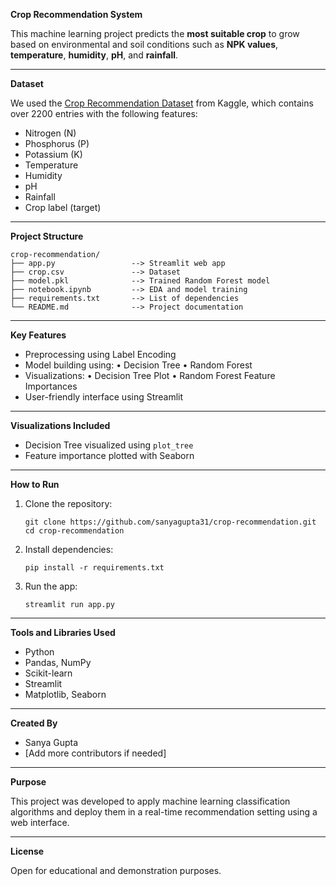 

**Crop Recommendation System**

This machine learning project predicts the **most suitable crop** to grow based on environmental and soil conditions such as **NPK values**, **temperature**, **humidity**, **pH**, and **rainfall**.

---

**Dataset**

We used the [Crop Recommendation Dataset](https://www.kaggle.com/datasets/atharvaingle/crop-recommendation-dataset) from Kaggle, which contains over 2200 entries with the following features:

* Nitrogen (N)
* Phosphorus (P)
* Potassium (K)
* Temperature
* Humidity
* pH
* Rainfall
* Crop label (target)

---

**Project Structure**

```
crop-recommendation/
├── app.py                 --> Streamlit web app
├── crop.csv               --> Dataset
├── model.pkl              --> Trained Random Forest model
├── notebook.ipynb         --> EDA and model training
├── requirements.txt       --> List of dependencies
└── README.md              --> Project documentation
```

---

**Key Features**

* Preprocessing using Label Encoding
* Model building using:
  • Decision Tree
  • Random Forest
* Visualizations:
  • Decision Tree Plot
  • Random Forest Feature Importances
* User-friendly interface using Streamlit

---

**Visualizations Included**

* Decision Tree visualized using `plot_tree`
* Feature importance plotted with Seaborn

---

**How to Run**

1. Clone the repository:

   ```
   git clone https://github.com/sanyagupta31/crop-recommendation.git
   cd crop-recommendation
   ```

2. Install dependencies:

   ```
   pip install -r requirements.txt
   ```

3. Run the app:

   ```
   streamlit run app.py
   ```

---

**Tools and Libraries Used**

* Python
* Pandas, NumPy
* Scikit-learn
* Streamlit
* Matplotlib, Seaborn

---

**Created By**

* Sanya Gupta
* \[Add more contributors if needed]

---

**Purpose**

This project was developed to apply machine learning classification algorithms and deploy them in a real-time recommendation setting using a web interface.

---

**License**

Open for educational and demonstration purposes.

